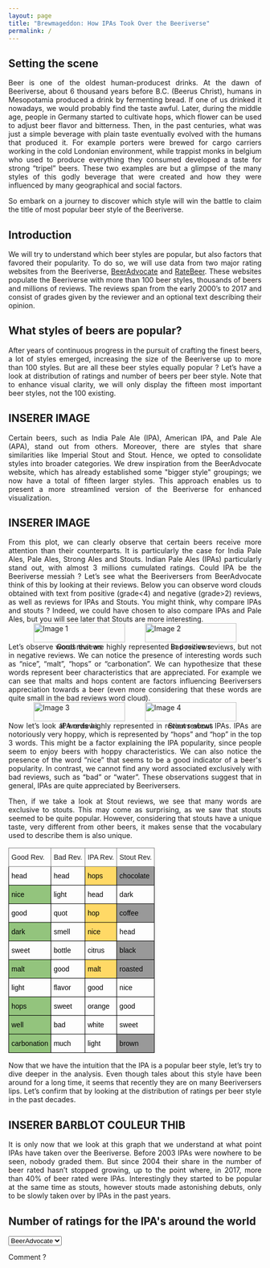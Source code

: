 ```yaml
---
layout: page
title: "Brewmageddon: How IPAs Took Over the Beeriverse"
permalink: /
---
```

## Setting the scene

<div style="text-align: justify;">
Beer is one of the oldest human-producest drinks. At the dawn of Beeriverse, about 6 thousand years before B.C. (Beerus Christ), humans in Mesopotamia produced a drink by fermenting bread. If one of us drinked it nowadays, we would probably find the taste awful. Later, during the middle age, people in Germany started to cultivate hops, which flower can be used to adjust beer flavor and bitterness. Then, in the past centuries, what was just a simple beverage with plain taste eventually evolved with the humans that produced it. For example porters were brewed for cargo carriers working in the cold Londonian environment, while trappist monks in belgium who used to produce everything they consumed developed a taste for strong “tripel” beers. These two examples are but a glimpse of the many styles of this godly beverage that were created and how they were influenced by many geographical and social factors.  

So embark on a journey to discover which style will win the battle to claim the title of most popular beer style of the Beeriverse.
</div>

## Introduction

<div style="text-align: justify;">
We will try to understand which beer styles are popular, but also factors that favored their popularity. To do so, we will use data from two major rating websites from the Beeriverse, <a href="https://www.beeradvocate.com/" target="_blank">BeerAdvocate</a> and <a href="https://www.ratebeer.com/" target="_blank">RateBeer</a>. These websites populate the Beeriverse with more than 100 beer styles, thousands of beers and millions of reviews. The reviews span from the early 2000’s to 2017 and consist of grades given by the reviewer and an optional text describing their opinion.
</div>

## What styles of beers are popular?

<div style="text-align: justify;">
After years of continuous progress in the pursuit of crafting the finest beers, a lot of styles emerged, increasing the size of the Beeriverse up to more than 100 styles. But are all these beer styles equally popular ? Let’s have a look at distribution of ratings and number of beers per beer style. Note that to enhance visual clarity, we will only display the fifteen most important beer styles, not the 100 existing.
</div>



## INSERER IMAGE



<div style="text-align: justify;">
Certain beers, such as India Pale Ale (IPA), American IPA, and Pale Ale (APA), stand out from others. Moreover, there are styles that share similarities like Imperial Stout and Stout. Hence, we opted to consolidate styles into broader categories. We drew inspiration from the BeerAdvocate website, which has already established some "bigger style" groupings; we now have a total of fifteen larger styles. This approach enables us to present a more streamlined version of the Beeriverse for enhanced visualization.
</div>


## INSERER IMAGE

<div style="text-align: justify;">
From this plot, we can clearly observe that certain beers receive more attention than their counterparts. It is particularly the case for India Pale Ales, Pale Ales, Strong Ales and Stouts. Indian Pale Ales (IPAs) particularly stand out, with almost 3 millions cumulated ratings. Could IPA be the Beeriverse messiah ?  
Let’s see what the Beeriversers from BeerAdvocate think of this by looking at their reviews. Below you can observe word clouds obtained with text from positive (grade&lt;4) and negative (grade&gt;2) reviews, as well as reviews for IPAs and Stouts. You might think, why compare IPAs and stouts ? Indeed, we could have chosen to also compare IPAs and Pale Ales, but you will see later that Stouts are more interesting.
</div>



<div style="display: flex; justify-content: center;">
    <div style="width: 80%;">
        <div style="display: flex; justify-content: space-between;">
            <div style="width: 45%;">
                <img src="{{ site.baseurl }}/assets/plots/image1.png" alt="Image 1" style="width: 100%; height: auto;">
                <figcaption style="text-align: center;">Good reviews</figcaption>
            </div>
            <div style="width: 45%;">
                <img src="{{ site.baseurl }}/assets/plots/image2.png" alt="Image 2" style="width: 100%; height: auto;">
                <figcaption style="text-align: center;">Bad reviews</figcaption>
            </div>
        </div>
    </div>
</div>


<div style="text-align: justify;">
Let’s observe words that are highly represented in positive reviews, but not in negative reviews. We can notice the presence of interesting words such as “nice”, “malt”, “hops” or “carbonation”. We can hypothesize that these words represent beer characteristics that are appreciated. For example we can see that malts and hops content are factors influencing Beeriversers appreciation towards a beer (even more considering that these words are quite small in the bad reviews word cloud).
</div>


<div style="display: flex; justify-content: center;">
    <div style="width: 80%;">
        <div style="display: flex; justify-content: space-between;">
            <div style="width: 45%;">
                <img src="{{ site.baseurl }}/assets/plots/image3.png" alt="Image 3" style="width: 100%; height: auto;">
                <figcaption style="text-align: center;">IPA reviews</figcaption>
            </div>
            <div style="width: 45%;">
                <img src="{{ site.baseurl }}/assets/plots/image4.png" alt="Image 4" style="width: 100%; height: auto;">
                <figcaption style="text-align: center;">Stout reviews</figcaption>
            </div>
        </div>
    </div>
</div>


<div style="text-align: justify;">
Now let’s look at words highly represented in reviews about IPAs. IPAs are notoriously very hoppy, which is represented by “hops” and “hop” in the top 3 words. This might be a factor explaining the IPA popularity, since people seem to enjoy beers with hoppy characteristics. We can also notice the presence of the word “nice” that seems to be a good indicator of a beer's popularity. In contrast, we cannot find any word associated exclusively with bad reviews, such as “bad” or “water”. These observations suggest that in general, IPAs are quite appreciated by Beeriversers.  

Then, if we take a look at Stout reviews, we see that many words are exclusive to stouts. This may come as surprising, as we saw that stouts seemed to be quite popular. However, considering that stouts have a unique taste, very different from other beers, it makes sense that the vocabulary used to describe them is also unique.
</div>


<style type="text/css">
.tg  {border-collapse:collapse;border-spacing:0;}
.tg td{border-color:black;border-style:solid;border-width:1px;font-family:Arial, sans-serif;font-size:14px;
  overflow:hidden;padding:10px 5px;word-break:normal;}
.tg th{border-color:black;border-style:solid;border-width:1px;font-family:Arial, sans-serif;font-size:14px;
  font-weight:normal;overflow:hidden;padding:10px 5px;word-break:normal;}
.tg .tg-0pky{border-color:inherit;text-align:left;vertical-align:top}
.tg .tg-0lax{text-align:left;vertical-align:top}
.tg .tg-jqdd{background-color:#FFD966;text-align:left;vertical-align:top}
.tg .tg-apnh{background-color:#999;text-align:left;vertical-align:top}
.tg .tg-7utg{background-color:#93C47D;text-align:left;vertical-align:top}
</style>
<table class="tg">
<thead>
  <tr>
    <th class="tg-0pky"><span style="font-weight:400;font-style:normal;text-decoration:none">Good Rev.</span></th>
    <th class="tg-0pky"><span style="font-weight:400;font-style:normal;text-decoration:none">Bad Rev.</span></th>
    <th class="tg-0pky"><span style="font-weight:400;font-style:normal;text-decoration:none">IPA Rev.</span></th>
    <th class="tg-0pky"><span style="font-weight:400;font-style:normal;text-decoration:none">Stout Rev.</span></th>
  </tr>
</thead>
<tbody>
  <tr>
    <td class="tg-0lax"><span style="font-weight:400;font-style:normal;text-decoration:none;color:#000;background-color:transparent">head </span></td>
    <td class="tg-0lax"><span style="font-weight:400;font-style:normal;text-decoration:none;color:#000;background-color:transparent">head </span></td>
    <td class="tg-jqdd"><span style="font-weight:400;font-style:normal;text-decoration:none;color:#000;background-color:transparent">hops</span></td>
    <td class="tg-apnh"><span style="font-weight:400;font-style:normal;text-decoration:none;color:#000;background-color:transparent">chocolate</span></td>
  </tr>
  <tr>
    <td class="tg-7utg"><span style="font-weight:400;font-style:normal;text-decoration:none;color:#000;background-color:transparent">nice</span></td>
    <td class="tg-0lax"><span style="font-weight:400;font-style:normal;text-decoration:none;color:#000;background-color:transparent">light</span></td>
    <td class="tg-0lax"><span style="font-weight:400;font-style:normal;text-decoration:none;color:#000;background-color:transparent">head</span></td>
    <td class="tg-0lax"><span style="font-weight:400;font-style:normal;text-decoration:none;color:#000;background-color:transparent">dark</span></td>
  </tr>
  <tr>
    <td class="tg-0lax"><span style="font-weight:400;font-style:normal;text-decoration:none;color:#000;background-color:transparent">good</span></td>
    <td class="tg-0lax"><span style="font-weight:400;font-style:normal;text-decoration:none;color:#000;background-color:transparent">quot</span></td>
    <td class="tg-jqdd"><span style="font-weight:400;font-style:normal;text-decoration:none;color:#000;background-color:transparent">hop</span></td>
    <td class="tg-apnh"><span style="font-weight:400;font-style:normal;text-decoration:none;color:#000;background-color:transparent">coffee</span></td>
  </tr>
  <tr>
    <td class="tg-7utg"><span style="font-weight:400;font-style:normal;text-decoration:none;color:#000;background-color:transparent">dark</span></td>
    <td class="tg-0lax"><span style="font-weight:400;font-style:normal;text-decoration:none;color:#000;background-color:transparent">smell</span></td>
    <td class="tg-jqdd"><span style="font-weight:400;font-style:normal;text-decoration:none;color:#000;background-color:transparent">nice</span></td>
    <td class="tg-0lax"><span style="font-weight:400;font-style:normal;text-decoration:none;color:#000;background-color:transparent">head</span></td>
  </tr>
  <tr>
    <td class="tg-0lax"><span style="font-weight:400;font-style:normal;text-decoration:none;color:#000;background-color:transparent">sweet</span></td>
    <td class="tg-0lax"><span style="font-weight:400;font-style:normal;text-decoration:none;color:#000;background-color:transparent">bottle</span></td>
    <td class="tg-0lax"><span style="font-weight:400;font-style:normal;text-decoration:none;color:#000;background-color:transparent">citrus</span></td>
    <td class="tg-apnh"><span style="font-weight:400;font-style:normal;text-decoration:none;color:#000;background-color:transparent">black</span></td>
  </tr>
  <tr>
    <td class="tg-7utg"><span style="font-weight:400;font-style:normal;text-decoration:none;color:#000;background-color:transparent">malt</span></td>
    <td class="tg-0lax"><span style="font-weight:400;font-style:normal;text-decoration:none;color:#000;background-color:transparent">good</span></td>
    <td class="tg-jqdd"><span style="font-weight:400;font-style:normal;text-decoration:none;color:#000;background-color:transparent">malt</span></td>
    <td class="tg-apnh"><span style="font-weight:400;font-style:normal;text-decoration:none;color:#000;background-color:transparent">roasted</span></td>
  </tr>
  <tr>
    <td class="tg-0lax"><span style="font-weight:400;font-style:normal;text-decoration:none;color:#000;background-color:transparent">light</span></td>
    <td class="tg-0lax"><span style="font-weight:400;font-style:normal;text-decoration:none;color:#000;background-color:transparent">flavor</span></td>
    <td class="tg-0lax"><span style="font-weight:400;font-style:normal;text-decoration:none;color:#000;background-color:transparent">good</span></td>
    <td class="tg-0lax"><span style="font-weight:400;font-style:normal;text-decoration:none;color:#000;background-color:transparent">nice</span></td>
  </tr>
  <tr>
    <td class="tg-7utg"><span style="font-weight:400;font-style:normal;text-decoration:none;color:#000;background-color:transparent">hops</span></td>
    <td class="tg-0lax"><span style="font-weight:400;font-style:normal;text-decoration:none;color:#000;background-color:transparent">sweet</span></td>
    <td class="tg-0lax"><span style="font-weight:400;font-style:normal;text-decoration:none;color:#000;background-color:transparent">orange</span></td>
    <td class="tg-0lax"><span style="font-weight:400;font-style:normal;text-decoration:none;color:#000;background-color:transparent">good</span></td>
  </tr>
  <tr>
    <td class="tg-7utg"><span style="font-weight:400;font-style:normal;text-decoration:none;color:#000;background-color:transparent">well</span></td>
    <td class="tg-0lax"><span style="font-weight:400;font-style:normal;text-decoration:none;color:#000;background-color:transparent">bad</span></td>
    <td class="tg-0lax"><span style="font-weight:400;font-style:normal;text-decoration:none;color:#000;background-color:transparent">white</span></td>
    <td class="tg-0lax"><span style="font-weight:400;font-style:normal;text-decoration:none;color:#000;background-color:transparent">sweet</span></td>
  </tr>
  <tr>
    <td class="tg-7utg"><span style="font-weight:400;font-style:normal;text-decoration:none;color:#000;background-color:transparent">carbonation</span></td>
    <td class="tg-0lax"><span style="font-weight:400;font-style:normal;text-decoration:none;color:#000;background-color:transparent">much</span></td>
    <td class="tg-0lax"><span style="font-weight:400;font-style:normal;text-decoration:none;color:#000;background-color:transparent">light</span></td>
    <td class="tg-apnh"><span style="font-weight:400;font-style:normal;text-decoration:none;color:#000;background-color:transparent">brown</span></td>
  </tr>
</tbody>
</table>

<div style="text-align: justify;">
Now that we have the intuition that the IPA is a popular beer style, let’s try to dive deeper in the analysis. Even though tales about this style have been around for a long time, it seems that recently they are on many Beeriversers lips. Let’s confirm that by looking at the distribution of ratings per beer style in the past decades.
</div>


## INSERER BARBLOT COULEUR THIB

<div style="text-align: justify;">
It is only now that we look at this graph that we understand at what point IPAs have taken over the Beeriverse. Before 2003 IPAs were nowhere to be seen, nobody graded them. But since 2004 their share in the number of beer rated hasn’t stopped growing, up to the point where, in 2017, more than 40% of beer rated were IPAs. Interestingly they started to be popular at the same time as stouts, however stouts made astonishing debuts, only to be slowly taken over by IPAs in the past years.
</div>







## Number of ratings for the IPA's around the world

<select id="selector">
    <option value="ba_IPA">BeerAdvocate</option>
    <option value="rb_IPA">RateBeer</option>
</select>

<!-- Conteneur pour afficher le contenu sélectionné -->
<div id="content">
    <!-- Le contenu sera affiché ici -->
</div>

<!-- Inclusion du script JavaScript -->
<script>
document.addEventListener('DOMContentLoaded', function() {
    const select = document.getElementById('selector');
    const content = document.getElementById('content');


        function loadBeerAdvocateImage() {
            content.innerHTML = '<object type="text/html" data="{{ site.baseurl }}/assets/plots/ba_IPA_worldmap_700px.html" style="width: 700px; height: 600px;"></object>';
        }

        // Charger l'image BeerAdvocate au chargement initial
        loadBeerAdvocateImage();


    select.addEventListener('change', function() {
        const selectedValue = select.value;
        if (selectedValue === 'ba_IPA') {
            content.innerHTML = '<object type="text/html" data="{{ site.baseurl }}/assets/plots/ba_IPA_worldmap_700px.html" style="width: 700px; height: 600px;"></object>';
        } else if (selectedValue === 'rb_IPA') {
            content.innerHTML = '<object type="text/html" data="{{ site.baseurl }}/assets/plots/rb_IPA_worldmap.html" style="width: 700px; height: 600px;"></object>';
        }
    });
});
</script>

Comment ?